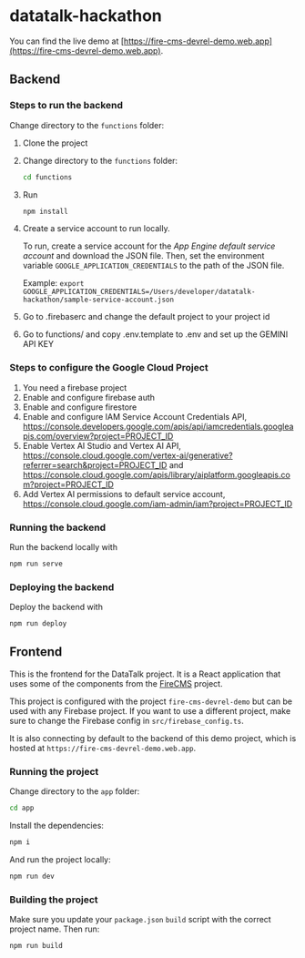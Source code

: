 # datatalk-hackathon

You can find the live demo at [https://fire-cms-devrel-demo.web.app](https://fire-cms-devrel-demo.web.app).

## Backend

### Steps to run the backend

Change directory to the `functions` folder:

1. Clone the project
2. Change directory to the `functions` folder:
    ```bash
    cd functions
    ```
3. Run 
   ```bash
   npm install
   ```
4. Create a service account to run locally.

   To run, create a service account for the *App Engine default service account* and download the JSON file. Then, set
   the environment variable `GOOGLE_APPLICATION_CREDENTIALS` to the path of the JSON file.

   Example: `export GOOGLE_APPLICATION_CREDENTIALS=/Users/developer/datatalk-hackathon/sample-service-account.json`

5. Go to .firebaserc and change the default project to your project id
6. Go to functions/ and copy .env.template to .env and set up the GEMINI API KEY

### Steps to configure the Google Cloud Project

1. You need a firebase project
2. Enable and configure firebase auth
3. Enable and configure firestore
4. Enable and configure IAM Service Account Credentials
   API, https://console.developers.google.com/apis/api/iamcredentials.googleapis.com/overview?project=PROJECT_ID
5. Enable Vertex AI Studio and Vertex AI
   API, https://console.cloud.google.com/vertex-ai/generative?referrer=search&project=PROJECT_ID
   and https://console.cloud.google.com/apis/library/aiplatform.googleapis.com?project=PROJECT_ID
6. Add Vertex AI permissions to default service
   account, https://console.cloud.google.com/iam-admin/iam?project=PROJECT_ID

### Running the backend

Run the backend locally with
```bash
npm run serve
```

### Deploying the backend

Deploy the backend with 
```bash
npm run deploy
```

## Frontend

This is the frontend for the DataTalk project. It is a React application that
uses some of the components from the [FireCMS](https://firecms.co) project.

This project is configured with the project `fire-cms-devrel-demo` but can be used with any Firebase project.
If you want to use a different project, make sure to change the Firebase config in `src/firebase_config.ts`.

It is also connecting by default to the backend of this demo project, which is hosted
at `https://fire-cms-devrel-demo.web.app`.

### Running the project

Change directory to the `app` folder:

```bash
cd app
```

Install the dependencies:

```bash
npm i
```

And run the project locally:

```bash
npm run dev
```

### Building the project

Make sure you update your `package.json` `build` script with the correct
project name. Then run:

```bash
npm run build
```

